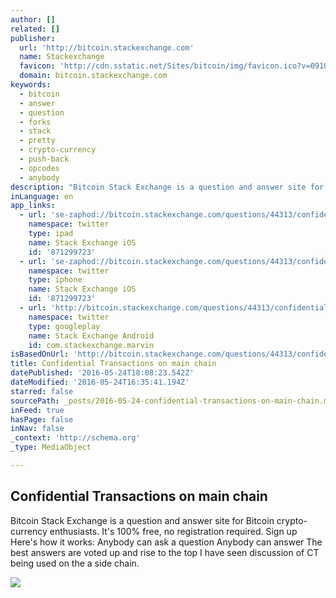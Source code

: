 ```yaml
---
author: []
related: []
publisher:
  url: 'http://bitcoin.stackexchange.com'
  name: Stackexchange
  favicon: 'http://cdn.sstatic.net/Sites/bitcoin/img/favicon.ico?v=0910168c5c65'
  domain: bitcoin.stackexchange.com
keywords:
  - bitcoin
  - answer
  - question
  - forks
  - stack
  - pretty
  - crypto-currency
  - push-back
  - opcodes
  - anybody
description: "Bitcoin Stack Exchange is a question and answer site for Bitcoin crypto-currency enthusiasts. It's 100% free, no registration required. Sign up Here's how it works: Anybody can ask a question Anybody can answer The best answers are voted up and rise to the top I have seen discussion of CT being used on the a side chain."
inLanguage: en
app_links:
  - url: 'se-zaphod://bitcoin.stackexchange.com/questions/44313/confidential-transactions-on-main-chain'
    namespace: twitter
    type: ipad
    name: Stack Exchange iOS
    id: '871299723'
  - url: 'se-zaphod://bitcoin.stackexchange.com/questions/44313/confidential-transactions-on-main-chain'
    namespace: twitter
    type: iphone
    name: Stack Exchange iOS
    id: '871299723'
  - url: 'http://bitcoin.stackexchange.com/questions/44313/confidential-transactions-on-main-chain'
    namespace: twitter
    type: googleplay
    name: Stack Exchange Android
    id: com.stackexchange.marvin
isBasedOnUrl: 'http://bitcoin.stackexchange.com/questions/44313/confidential-transactions-on-main-chain'
title: Confidential Transactions on main chain
datePublished: '2016-05-24T18:08:23.542Z'
dateModified: '2016-05-24T16:35:41.194Z'
starred: false
sourcePath: _posts/2016-05-24-confidential-transactions-on-main-chain.md
inFeed: true
hasPage: false
inNav: false
_context: 'http://schema.org'
_type: MediaObject

---
```

<article style=""><h1>Confidential Transactions on main chain</h1><p>Bitcoin Stack Exchange is a question and answer site for Bitcoin crypto-currency enthusiasts. It's 100% free, no registration required. Sign up Here's how it works: Anybody can ask a question Anybody can answer The best answers are voted up and rise to the top I have seen discussion of CT being used on the a side chain.</p><img src="http://cdn.sstatic.net/Sites/bitcoin/img/apple-touch-icon.png?v=a43e5a337e6b&amp;a" /></article>